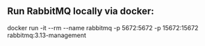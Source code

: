 ## Run RabbitMQ locally via docker: 
docker run -it --rm --name rabbitmq -p 5672:5672 -p 15672:15672 rabbitmq:3.13-management

